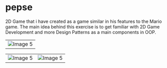 # pepse

2D Game that i have created as a game similar in his features to the Mario game. 
The main idea behind this exercise is to get familiar with 2D Game Development and more Design Patterns as a main components in OOP. 


<table>
  <tr>
        <td align="center"><img src="https://github.com/eladpariv/pepse/assets/96910425/6a40d01b-12f3-4cd2-ba77-148db37be14c" alt="Image 5"></td>
  </tr>
</table>

<table>
  <tr>
    <td align="center"><img src="https://github.com/eladpariv/pepse/assets/96910425/f30b0a56-5593-4e3f-809f-b45d7c98973c" alt="Image 5"></td>
    <td align="center"><img src="https://github.com/eladpariv/pepse/assets/96910425/66d9a9f6-897d-4804-88df-1472c2f4ab35" alt="Image 5"></td>
  </tr>
</table>
